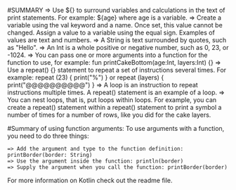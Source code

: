 #SUMMARY
    => Use ${} to surround variables and calculations in the text of print statements. For example: ${age} where age is a variable.
    => Create a variable using the val keyword and a name. Once set, this value cannot be changed. Assign a value to a variable using the equal sign. Examples of values are text and numbers.
    => A String is text surrounded by quotes, such as "Hello".
    => An Int is a whole positive or negative number, such as 0, 23, or -1024.
    => You can pass one or more arguments into a function for the function to use, for example: fun printCakeBottom(age:Int, layers:Int) {}
    => Use a repeat() {} statement to repeat a set of instructions several times. For example: repeat (23) { print("%") } or repeat (layers) { print("@@@@@@@@@@") }
    => A loop is an instruction to repeat instructions multiple times. A repeat() statement is an example of a loop.
    => You can nest loops, that is, put loops within loops. For example, you can create a repeat() statement within a repeat() statement to print a symbol a number of times for a number of rows, like you did for the cake layers.

#Summary of using function arguments: To use arguments with a function, you need to do three things:

    => Add the argument and type to the function definition: printBorder(border: String)
    => Use the argument inside the function: println(border)
    => Supply the argument when you call the function: printBorder(border)

For more information on Kotlin check out the readme file.
